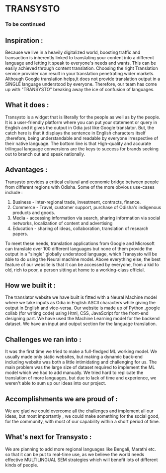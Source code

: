 # TRANSYSTO

### To be continued

## Inspiration :
Because we live in a heavily digitalized world, boosting traffic and transaction is inherently linked to translating your content into a different language and letting it speak to everyone's needs and wants. This can be easily achieved through content translation. Choosing the right Translation service provider can result in your translation penetrating wider markets. Although Google translation helps,it does not provide translation output in a SINGLE language understood by everyone. Therefore, our team has come up with "TRANSYSTO" breaking away the ice of confusion of languages.

## What it does :
Transysto is a widget that is literally for the people as well as by the people. It is a user-friendly platform where you can put your statement or query in English and it gives the output in Odia just like Google translator. But, the catch here is that it displays the sentence in English characters itself ,therefore, being understandable and readable by everyone irrespective of their native language. The bottom line is that High-quality and accurate trilingual language conversions are the keys to success for brands seeking out to branch out and speak nationally. 

## Advantages :
Transysto provides a critical cultural and economic bridge between people from different regions with Odisha. Some of the more obvious use-cases include :
1. Business - inter-regional trade, investment, contracts, finance.
2. Commerce - Travel, customer support, purchase of Odisha's indigenous products and goods.
3. Media - accessing information via search, sharing information via social networks, localization of content and advertising
4. Education - sharing of ideas, collaboration, translation of research papers.

To meet these needs, translation applications from Google and Microsoft can translate over 100 different languages but none of them provide the output in a "single" globally understood language, which Transysto will be able to do using the Neural machine model. 
Above everything else, the best feature of our website is that it can be accessed by everyone, from a kid to old, rich to poor, a person sitting at home to a working-class official.

## How we built it :
The translator website we have built is fitted with a Neural Machine model where we take inputs as Odia in English ASCII characters while giving the output in English and vice-versa. Our website is made up of Python ,google collab (for writing code) using Html, CSS, JavaScript for the front-end designing part. We have used the Machine Learning model for the backend dataset. We have an input and output section for the language translation. 

## Challenges we ran into :
It was the first time we tried to make a full-fledged ML working model. We usually made only static websites, but making a dynamic back-end including website was both a little intimidating and challenging for us. The main problem was the large size of dataset required to implement the ML model which we had to add manually. We tried hard to replicate the translation of more languages, but due to lack of time and experience, we weren't able to sum up our ideas into our project.

## Accomplishments we are proud of :
We are glad we could overcome all the challenges and implement all our ideas, but most importantly , we could make something for the social good, for the community, with most of our capability within a short period of time.

## What's next for Transysto :
We are planning to add more regional languages like Bengali, Marathi etc. so that it can be put to real-time use, as we believe the world needs effective MULTILINGUAL SEM strategies which will benefit lots of different kinds of people.
